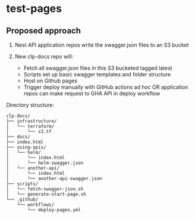 # test-pages

## Proposed approach

1. Nest API application repos write the swagger.json files to an S3 bucket
2. New clp-docs repo will:

   - Fetch all swagger.json files in this S3 bucketed tagged latest
   - Scripts set up basic swagger templates and folder structure
   - Host on Github pages
   - Trigger deploy manually with GitHub actions ad hoc OR application repos can make request to GHA API in deploy workflow

Directory structure:

    clp-docs/
    ├── infrastructure/
    │   └── terraform/
    │       └── s3.tf
    ├── docs/
    ├── index.html
    ├── using-apis/
    │   └── helm/
    │       └── index.html
    │       └── helm-swagger.json
    │   └── another-api/
    │       └── index.html
    │       └── another-api-swagger.json
    ├── scripts/
    │   └── fetch-swagger-json.sh
    │   └── generate-start-page.sh
    └── .github/
        └── workflows/
            └── deploy-pages.yml

